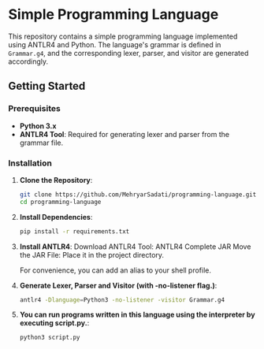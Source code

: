 # Simple Programming Language

This repository contains a simple programming language implemented using ANTLR4 and Python. The language's grammar is defined in `Grammar.g4`, and the corresponding lexer, parser, and visitor are generated accordingly.

## Getting Started

### Prerequisites

- **Python 3.x**
- **ANTLR4 Tool**: Required for generating lexer and parser from the grammar file.

### Installation

1. **Clone the Repository**:

   ```bash
   git clone https://github.com/MehryarSadati/programming-language.git
   cd programming-language
   ```
2. **Install Dependencies**:
   ```bash
   pip install -r requirements.txt
   ```

3. **Install ANTLR4**:
    Download ANTLR4 Tool: ANTLR4 Complete JAR
    Move the JAR File: Place it in the project directory.

    For convenience, you can add an alias to your shell profile.

4. **Generate Lexer, Parser and Visitor (with -no-listener flag.)**:
   ```bash
   antlr4 -Dlanguage=Python3 -no-listener -visitor Grammar.g4
   ```

5. **You can run programs written in this language using the interpreter by executing script.py.**:
   ```bash
   python3 script.py
   ```
